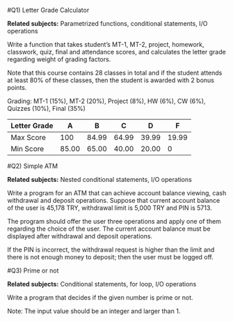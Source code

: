 #Q1) Letter Grade Calculator

**Related subjects:** Parametrized functions, conditional statements, I/O operations

Write a function that takes student’s MT-1, MT-2, project, homework, classwork, quiz, final and attendance scores,
and calculates the letter grade regarding weight of grading factors.

Note that this course contains 28 classes in total and if the student attends at least 80% of these classes,
then the student is awarded with 2 bonus points.

Grading: MT-1 (15%), MT-2 (20%), Project (8%), HW (6%), CW (6%), Quizzes (10%), Final (35%)

Letter Grade | A | B | C | D | F 
--- | --- | --- | --- |--- |--- 
Max Score | 100 | 84.99 | 64.99 | 39.99 | 19.99
Min Score | 85.00 | 65.00 | 40.00 | 20.00 | 0 


#Q2) Simple ATM

**Related subjects:** Nested conditional statements, I/O operations

Write a program for an ATM that can achieve account balance viewing, cash withdrawal and deposit operations.
Suppose that current account balance of the user is 45,178 TRY, withdrawal limit is 5,000 TRY and PIN is 5713.

The program should offer the user three operations and apply one of them regarding the choice of the user.
The current account balance must be displayed after withdrawal and deposit operations.

If the PIN is incorrect, the withdrawal request is higher than the limit and there is not enough money to deposit;
then the user must be logged off.

#Q3) Prime or not

**Related subjects:** Conditional statements, for loop, I/O operations

Write a program that decides if the given number is prime or not.

Note: The input value should be an integer and larger than 1.
